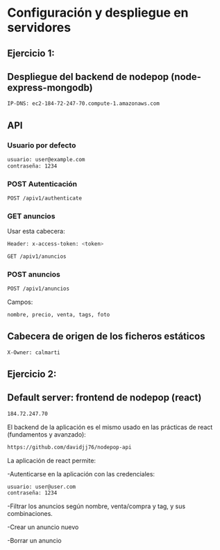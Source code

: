 # Configuración y despliegue en servidores

##  Ejercicio 1:
## Despliegue del backend de nodepop (node-express-mongodb)

```sh 
IP-DNS: ec2-184-72-247-70.compute-1.amazonaws.com
``` 

## API
### Usuario por defecto
```sh
usuario: user@example.com
contraseña: 1234
```
### POST Autenticación
```sh
POST /apiv1/authenticate
```
### GET anuncios
Usar esta cabecera:
```sh
Header: x-access-token: <token>
```
```sh
GET /apiv1/anuncios
```
### POST anuncios
```sh
POST /apiv1/anuncios
```
Campos:
```sh
nombre, precio, venta, tags, foto
```

## Cabecera de origen de los ficheros estáticos
```sh
X-Owner: calmarti
```

## Ejercicio 2:
## Default server: frontend de nodepop (react)
```sh
184.72.247.70
```
El backend de la aplicación es el mismo usado en las prácticas de react (fundamentos y avanzado):

```sh
https://github.com/davidjj76/nodepop-api
```

La aplicación de react permite:

-Autenticarse en la aplicación con las credenciales:
```sh
usuario: user@user.com 
contraseña: 1234
```

-Filtrar los anuncios según nombre, venta/compra y tag, y sus combinaciones.

-Crear un anuncio nuevo 

-Borrar un anuncio 
